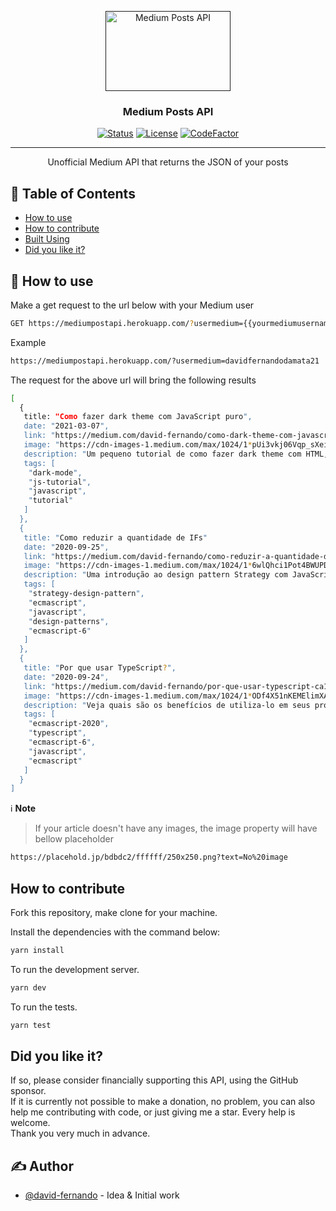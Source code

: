 <p align="center">
  <a href="" rel="noopener">
 <img width=200px height=128px src="https://images2.imgbox.com/a8/bb/ISkyh3WP_o.png" alt="Medium Posts API"></a>
</p>

<h3 align="center">Medium Posts API</h3>

<div align="center">

[![Status](https://img.shields.io/badge/status-active-success.svg)]() [![License](https://img.shields.io/badge/license-MIT-blue.svg)](/LICENSE) [![CodeFactor](https://www.codefactor.io/repository/github/david-fernando/medium-posts-api/badge)](https://www.codefactor.io/repository/github/david-fernando/medium-posts-api)

</div>

---

<p align="center"> Unofficial Medium API that returns the JSON of your posts
    <br> 
</p>

## 📝 Table of Contents

- [How to use](#how_to_use)
- [How to contribute](#how_to_contribute)
- [Built Using](#did_you_like_it)
- [Did you like it?](#authors)


## 🏁 <span id="how_to_use">How to use </span>

Make a get request to the url below with your Medium user

```bash
GET https://mediumpostapi.herokuapp.com/?usermedium={{yourmediumusername}}
```

Example

```bash
https://mediumpostapi.herokuapp.com/?usermedium=davidfernandodamata21
```
The request for the above url will bring the following results

```bash
[
  {	
   title: "Como fazer dark theme com JavaScript puro",
   date: "2021-03-07",
   link: "https://medium.com/david-fernando/como-dark-theme-com-javascript-puro-fc277377447c?source=rss-e1120fb0abef------2",
   image: "https://cdn-images-1.medium.com/max/1024/1*pUi3vkj06Vqp_sXeiI-UbQ.jpeg",
   description: "Um pequeno tutorial de como fazer dark theme com HTML, CSS e JavaScript puro.",
   tags: [
    "dark-mode",
    "js-tutorial",
    "javascript",
    "tutorial"
   ]
  },
  {	
   title: "Como reduzir a quantidade de IFs"
   date: "2020-09-25",
   link: "https://medium.com/david-fernando/como-reduzir-a-quantidade-de-ifs-4484fc728397?source=rss-e1120fb0abef------2",
   image: "https://cdn-images-1.medium.com/max/1024/1*6wlQhci1Pot4BWUPDpHbfw.jpeg",
   description: "Uma introdução ao design pattern Strategy com JavaScript",
   tags: [
    "strategy-design-pattern",
    "ecmascript",
    "javascript",
    "design-patterns",
    "ecmascript-6"
   ]
  },
  {
   title: "Por que usar TypeScript?",
   date: "2020-09-24",
   link: "https://medium.com/david-fernando/por-que-usar-typescript-ca15607eed33?source=rss-e1120fb0abef------2",
   image: "https://cdn-images-1.medium.com/max/1024/1*ODf4X51nKEMElimXA706gQ.jpeg",
   description: "Veja quais são os benefícios de utiliza-lo em seus projetos",
   tags: [
    "ecmascript-2020",
    "typescript",
    "ecmascript-6",
    "javascript",
    "ecmascript"
   ]
  }
]
```
ℹ **Note**
> If your article doesn't have any images, the image property will have bellow placeholder
```bash
https://placehold.jp/bdbdc2/ffffff/250x250.png?text=No%20image
```

## <span id="how_to_contribute">How to contribute</span>

 Fork this repository, make clone for your machine.

 Install the dependencies with the command below:

 ```bash
 yarn install
 ```

To run the development server.

```bash
yarn dev
```
To run the tests.

```bash
yarn test
```

## <span id="did_you_like_it">Did you like it?</span>
If so, please consider financially supporting this API, using the GitHub sponsor.<br> If it is currently not possible to make a donation, no problem, you can also help me contributing with code, or just giving me a star. Every help is welcome.<br> Thank you very much in advance.

## ✍️ <span id="authors">Author</span>

- [@david-fernando](https://github.com/david-fernando) - Idea & Initial work
